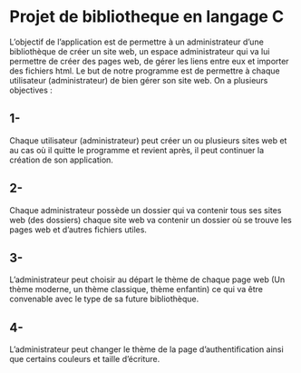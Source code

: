 # Projet de bibliotheque en langage C

L’objectif de l’application est de permettre à un administrateur d’une bibliothèque de
créer un site web, un espace administrateur qui va lui permettre de créer des pages
web, de gérer les liens entre eux et importer des fichiers html.
Le but de notre programme est de permettre à chaque utilisateur (administrateur) de bien
gérer son site web. On a plusieurs objectives :  
## 1-  
Chaque utilisateur (administrateur) peut créer un ou plusieurs sites web et au cas où
il quitte le programme et revient après, il peut continuer la création de son
application.  
## 2-  
Chaque administrateur possède un dossier qui va contenir tous ses sites web (des
dossiers) chaque site web va contenir un dossier où se trouve les pages web et
d’autres fichiers utiles.  
## 3-  
L’administrateur peut choisir au départ le thème de chaque page web (Un thème
moderne, un thème classique, thème enfantin) ce qui va être convenable avec le
type de sa future bibliothèque.  
## 4-  
L’administrateur peut changer le thème de la page d’authentification ainsi que
certains couleurs et taille d’écriture.
